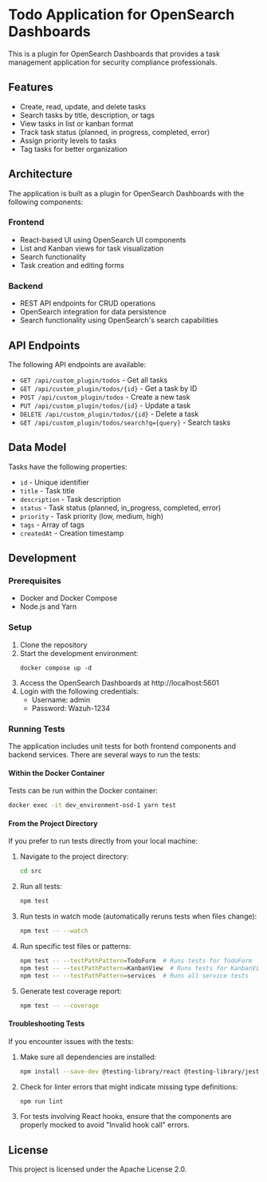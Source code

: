 # Todo Application for OpenSearch Dashboards

This is a plugin for OpenSearch Dashboards that provides a task management application for security compliance professionals.

## Features

- Create, read, update, and delete tasks
- Search tasks by title, description, or tags
- View tasks in list or kanban format
- Track task status (planned, in progress, completed, error)
- Assign priority levels to tasks
- Tag tasks for better organization

## Architecture

The application is built as a plugin for OpenSearch Dashboards with the following components:

### Frontend

- React-based UI using OpenSearch UI components
- List and Kanban views for task visualization
- Search functionality
- Task creation and editing forms

### Backend

- REST API endpoints for CRUD operations
- OpenSearch integration for data persistence
- Search functionality using OpenSearch's search capabilities

## API Endpoints

The following API endpoints are available:

- `GET /api/custom_plugin/todos` - Get all tasks
- `GET /api/custom_plugin/todos/{id}` - Get a task by ID
- `POST /api/custom_plugin/todos` - Create a new task
- `PUT /api/custom_plugin/todos/{id}` - Update a task
- `DELETE /api/custom_plugin/todos/{id}` - Delete a task
- `GET /api/custom_plugin/todos/search?q={query}` - Search tasks

## Data Model

Tasks have the following properties:

- `id` - Unique identifier
- `title` - Task title
- `description` - Task description
- `status` - Task status (planned, in_progress, completed, error)
- `priority` - Task priority (low, medium, high)
- `tags` - Array of tags
- `createdAt` - Creation timestamp

## Development

### Prerequisites

- Docker and Docker Compose
- Node.js and Yarn

### Setup

1. Clone the repository
2. Start the development environment:
   ```
   docker compose up -d
   ```
3. Access the OpenSearch Dashboards at http://localhost:5601
4. Login with the following credentials:
   - Username: admin
   - Password: Wazuh-1234

### Running Tests

The application includes unit tests for both frontend components and backend services. There are several ways to run the tests:

#### Within the Docker Container

Tests can be run within the Docker container:

```bash
docker exec -it dev_environment-osd-1 yarn test
```

#### From the Project Directory

If you prefer to run tests directly from your local machine:

1. Navigate to the project directory:

   ```bash
   cd src
   ```

2. Run all tests:

   ```bash
   npm test
   ```

3. Run tests in watch mode (automatically reruns tests when files change):

   ```bash
   npm test -- --watch
   ```

4. Run specific test files or patterns:

   ```bash
   npm test -- --testPathPattern=TodoForm  # Runs tests for TodoForm
   npm test -- --testPathPattern=KanbanView  # Runs tests for KanbanView
   npm test -- --testPathPattern=services  # Runs all service tests
   ```

5. Generate test coverage report:
   ```bash
   npm test -- --coverage
   ```

#### Troubleshooting Tests

If you encounter issues with the tests:

1. Make sure all dependencies are installed:

   ```bash
   npm install --save-dev @testing-library/react @testing-library/jest-dom @types/jest
   ```

2. Check for linter errors that might indicate missing type definitions:

   ```bash
   npm run lint
   ```

3. For tests involving React hooks, ensure that the components are properly mocked to avoid "Invalid hook call" errors.

## License

This project is licensed under the Apache License 2.0.
